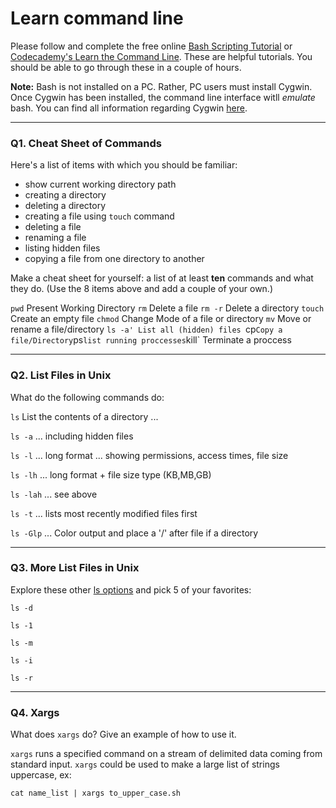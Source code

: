 # Learn command line

Please follow and complete the free online [Bash Scripting Tutorial](https://ryanstutorials.net/bash-scripting-tutorial/) or [Codecademy's Learn the Command Line](https://www.codecademy.com/learn/learn-the-command-line). These are helpful tutorials. You should be able to go through these in a couple of hours.

**Note:** Bash is not installed on a PC. Rather, PC users must install Cygwin. Once Cygwin has been installed, the command line interface witll _emulate_ bash. You can find all information regarding Cygwin [here](https://www.cygwin.com/).

---

### Q1.  Cheat Sheet of Commands  

Here's a list of items with which you should be familiar:  
* show current working directory path
* creating a directory
* deleting a directory
* creating a file using `touch` command
* deleting a file
* renaming a file
* listing hidden files
* copying a file from one directory to another

Make a cheat sheet for yourself: a list of at least **ten** commands and what they do.  (Use the 8 items above and add a couple of your own.)  

`pwd` Present Working Directory
`rm` Delete a file
`rm -r` Delete a directory
`touch` Create an empty file
`chmod` Change Mode of a file or directory
`mv` Move or rename a file/directory
`ls -a' List all (hidden) files
`cp` Copy a file/Directory
`ps` list running proccesses
`kill` Terminate a proccess

---

### Q2.  List Files in Unix   

What do the following commands do:  

`ls` List the contents of a directory ... 

`ls -a` ... including hidden files

`ls -l`  ... long format ... showing permissions, access times, file size 

`ls -lh`  ... long format + file size type (KB,MB,GB) 

`ls -lah` ... see above 

`ls -t`  ... lists most recently modified files first 

`ls -Glp`  ... Color output and place a '/' after file if a directory  



---

### Q3.  More List Files in Unix  

Explore these other [ls options](http://www.techonthenet.com/unix/basic/ls.php) and pick 5 of your favorites:

`ls -d`

`ls -1`

`ls -m`

`ls -i`

`ls -r` 

---

### Q4.  Xargs   

What does `xargs` do? Give an example of how to use it.

`xargs` runs a specified command on a stream of delimited data coming from standard input. `xargs` could be used to make a large list of strings uppercase, ex:

`cat name_list | xargs to_upper_case.sh`

 

